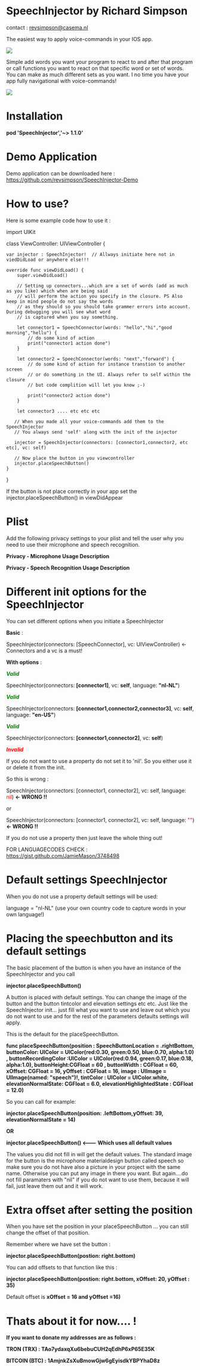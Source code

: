 # SpeechInjector by Richard Simpson 
contact : revsimpson@casema.nl

The easiest way to apply voice-commands in your IOS app.

![](SpeechInjector.png)

Simple add words you want your program to react to and after that program or call functions you want to react on that specific word or set of words. You can make as much different sets as you want. I no time you have your app fully navigational with voice-commands!



![](Dec-30-2018%2022-09-45.gif)

# Installation


<B>pod 'SpeechInjector','~> 1.1.0'</B>


# Demo Application 


Demo application can be downloaded here : https://github.com/revsimpson/SpeechInjector-Demo



# How to use?

Here is some example code how to use it :

import UIKit

class ViewController: UIViewController {

    var injector : SpeechInjector!  // Allways initiate here not in viedDidLoad or anywhere else!!!
    
    override func viewDidLoad() {
        super.viewDidLoad()
        
        // Setting up connectors...which are a set of words (add as much as you like) which when are being said
        // will perform the action you specify in the closure. PS Also keep in mind people do not say the words
        // as they should so you should take grammer errors into account. During debugging you will see what word
        // is captured when you say something.
        
        let connector1 = SpeechConnector(words: "hello","hi","good morning","hellu") {
            // do some kind of action
            print("connector1 action done") 
        }
        
        let connector2 = SpeechConnector(words: "next","forward") {
            // do some kind of action for instance transtion to another screen
            // or do something in the UI. Always refer to self within the closure
            // but code complition will let you know ;-)
            
            print("connector2 action done") 
        }
        
        let connector3 .... etc etc etc
 
       // When you made all your voice-commands add them to the SpeechInjector
       // You always send 'self' along with the init of the injector
       
       injector = SpeechInjector(connectors: [connector1,connector2, etc etc], vc: self)
       
       // Now place the button in you viewcontroller
       injector.placeSpeechButton()
    }
}

If the button is not place correctly in your app set the injector.placeSpeechButton() in viewDidAppear

# Plist

Add the following privacy settings to your plist and tell the user why you need to use their microphone and speech recognition.

<B>Privacy - Microphone Usage Description</B>

<B>Privacy - Speech Recognition Usage Description</B>



# Different init options for the SpeechInjector

You can set different options when you initiate a SpeechInjector 

<B>Basic</B> :

SpeechInjector(connectors: [SpeechConnector], vc: UIViewController) <- Connectors and a vc is a must!

 
<B>With options</B> :

<B><i><font color="green">Valid</font></i></B>

SpeechInjector(connectors: <B>[connector1]</B>, vc: <B>self</B>, language: <B>"nl-NL"</B>)

<B><i><font color="green">Valid</font></i></B>

SpeechInjector(connectors: <B>[connector1,connector2,connector3]</B>, vc: <B>self</B>, language: <B>"en-US"</B>)

<B><i><font color="green">Valid</font></i></B>

SpeechInjector(connectors: <B>[connector1,connector2]</B>, vc: <B>self</B>)


<B><i><font color="red">Invalid</font></i></B>

If you do not want to use a property do not set it to 'nil'. So you either use it or delete it from the init.

So this is wrong : 

SpeechInjector(connectors: [connector1, connector2], vc: self, language: <font color="red">nil</font>) <B><- WRONG !!</B>


or


SpeechInjector(connectors: [connector1, connector2], vc: self, language: <font color="red">""</font>) <B><- WRONG !!</B>


If you do not use a property then just leave the whole thing out!

FOR LANGUAGECODES CHECK : https://gist.github.com/JamieMason/3748498




# Default settings SpeechInjector


When you do not use a property default settings will be used:

language = "nl-NL"  (use your own country code to capture words in your own language!)




# Placing the speechbutton and its default settings

The basic placement of the button is when you have an instance of the SpeechInjector and you call

<B>injector.placeSpeechButton()</B>  

A button is placed with default settings. You can change the image of the button and the button tintcolor and elevation settings etc etc.
Just like the SpeechInjector init... just fill what you want to use and leave out which you do not want to use and for the rest of the parameters defaults settings will apply.


This is the default for the placeSpeechButton.


<B>func placeSpeechButton(position : SpeechButtonLocation = .rightBottom,
                                  buttonColor: UIColor = UIColor(red:0.30, green:0.50, blue:0.70, alpha:1.0) ,
                                  buttonRecordingColor :UIColor = UIColor(red:0.94, green:0.17, blue:0.18, alpha:1.0),
                                  buttonHeight:CGFloat = 60 ,
                                  buttonWidth : CGFloat = 60,
                                  xOffset: CGFloat = 16,
                                  yOffset : CGFloat = 16,
                                  image : UIImage = UIImage(named: "speech")!,
                                  tintColor : UIColor = UIColor.white, elevationNormalState: CGFloat = 6.0,
                                  elevationHighlightedState : CGFloat =  12.0)</B>

So you can call for example: <B> 
    
injector.placeSpeechButton(position: .leftBottom,yOffset: 39, elevationNormalState = 14)


OR


injector.placeSpeechButton()   <--- Which uses all default values

</B>

The values you did not fill in will get the default values. 
The standard image for the button is the microphone materialdesign button called speech so make sure you do not have also a picture in your project with the same name. Otherwise you can put any image in there you want.
But again....do not fill paramaters with "nil" if you do not want to use them, because it will fail, just leave them out and it will work.



# Extra offset after setting the position


When you have set the position in your placeSpeechButton ... you can still change the offset of that position.

Remember where we have set the button : 

<B>injector.placeSpeechButton(postion: right.bottom)</B>

You can add offsets to that function like this :

<B>injector.placeSpeechButton(postion: right.bottom, xOffset: 20, yOffset : 35)</B>

Default offset is <B>xOffset = 16 and yOffset =16)
    
  
# Thats about it for now.... ! 


If you want to donate my addresses are as follows :

<B>TRON (TRX) : TAo7ydaxqXu6bebuCUH2qEdhP6xP65E35K</B>

<B>BITCOIN (BTC) : 1AmjnkZsXuBmowGjw6gEyisdkYBPYhaD8z</B>
